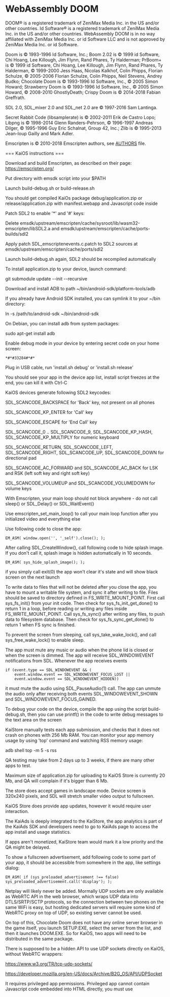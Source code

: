 # WebAssembly DOOM

DOOM® is a registered trademark of ZeniMax Media Inc. in the US and/or
other countries. Id Software® is a registered trademark of ZeniMax Media
Inc. in the US and/or other countries. WebAssembly DOOM is in no way affiliated
with ZeniMax Media Inc. or id Software LLC and is not approved by ZeniMax
Media Inc. or id Software.

Doom is © 1993-1996 Id Software, Inc.; Boom 2.02 is © 1999 id Software,
Chi Hoang, Lee Killough, Jim Flynn, Rand Phares, Ty Halderman; PrBoom+ is
© 1999 id Software, Chi Hoang, Lee Killough, Jim Flynn, Rand Phares, Ty
Halderman, © 1999-2000 Jess Haas, Nicolas Kalkhof, Colin Phipps, Florian
Schulze, © 2005-2006 Florian Schulze, Colin Phipps, Neil Stevens, Andrey
Budko; Chocolate Doom is © 1993-1996 Id Software, Inc., © 2005 Simon
Howard; Strawberry Doom is © 1993-1996 Id Software, Inc., © 2005 Simon
Howard, © 2008-2010 GhostlyDeath; Crispy Doom is © 2014-2018 Fabian
Greffrath.

SDL 2.0, SDL_mixer 2.0 and SDL_net 2.0 are © 1997-2016 Sam Lantinga.

Secret Rabbit Code (libsamplerate) is © 2002-2011 Erik de Castro Lopo;
Libpng is © 1998-2014 Glenn Randers-Pehrson, © 1996-1997 Andreas Dilger, ©
1995-1996 Guy Eric Schalnat, Group 42, Inc.; Zlib is © 1995-2013 Jean-loup
Gailly and Mark Adler.

Emscripten is © 2010-2018 Emscripten authors, see [AUTHORS](https://raw.githubusercontent.com/emscripten-core/emscripten/incoming/AUTHORS) file.

=== KaiOS instructions ===

Download and build Emscripten, as described on their page: https://emscripten.org/

Put directory with emsdk script into your $PATH

Launch build-debug.sh or build-release.sh

You should get compiled KaiOs package debug/application.zip or release/application.zip with manifest.webapp and Javascript code inside

Patch SDL2 to enable '*' and '#' keys:

Delete emsdk/upstream/emscripten/cache/sysroot/lib/wasm32-emscripten/libSDL2.a and emsdk/upstream/emscripten/cache/ports-builds/sdl2

Apply patch SDL_emscriptenevents.c.patch to SDL2 sources at emsdk/upstream/emscripten/cache/ports/sdl2

Launch build-debug.sh again, SDL2 should be recompiled automatically

To install application.zip to your device, launch command:

git submodule update --init --recursive

Download and install ADB to path ~/bin/android-sdk/platform-tools/adb

If you already have Android SDK installed, you can symlink it to your ~/bin directory:

ln -s /path/to/android-sdk ~/bin/android-sdk

On Debian, you can install adb from system packages:

sudo apt-get install adb

Enable debug mode in your device by entering secret code on your home screen:

    *#*#33284#*#*

Plug in USB cable, run 'install.sh debug' or 'install.sh release'

You should see your app in the device app list, install script freezes at the end, you can kill it with Ctrl-C

KaiOS devices generate following SDL2 keycodes:

SDL_SCANCODE_BACKSPACE for 'Back' key, not present on all phones

SDL_SCANCODE_KP_ENTER for 'Call' key

SDL_SCANCODE_ESCAPE for 'End Call' key

SDL_SCANCODE_0 .. SDL_SCANCODE_9, SDL_SCANCODE_KP_HASH, SDL_SCANCODE_KP_MULTIPLY for numeric keyboard

SDL_SCANCODE_RETURN, SDL_SCANCODE_LEFT, SDL_SCANCODE_RIGHT, SDL_SCANCODE_UP, SDL_SCANCODE_DOWN for directional pad

SDL_SCANCODE_AC_FORWARD and SDL_SCANCODE_AC_BACK for LSK and RSK (left soft key and right soft key)

SDL_SCANCODE_VOLUMEUP and SDL_SCANCODE_VOLUMEDOWN for volume keys

With Emscripten, your main loop should not block anywhere - do not call sleep() or SDL_Delay() or SDL_WaitEvent()

Use emscripten_set_main_loop() to call your main loop function after you initialized video and everything else

Use following code to close the app:

    EM_ASM( window.open('', '_self').close(); );

After calling SDL_CreateWindow(), call following code to hide splash image.
If you don't call it, splash image is hidden automatically in 10 seconds.

    EM_ASM( sys_hide_splash_image(); );

if you simply call exit(0) the app won't clear it's state and will show black screen on the next launch

To write data to files that will not be deleted after you close the app, you have to mount a writable file system,
and sync it after writing to file.
Files should be saved to directory defined in FS_WRITE_MOUNT_POINT.
First call sys_fs_init() from your init code.
Then check for sys_fs_init_get_done() to return 1 in a loop, before reading or writing any files inside FS_WRITE_MOUNT_POINT.
Call sys_fs_sync() after writing any files, to push data to filesystem database.
Then check for sys_fs_sync_get_done() to return 1 when FS sync is finished.

To prevent the screen from sleeping, call sys_take_wake_lock(), and call sys_free_wake_lock() to enable sleep.

The app must mute any music or audio when the phone lid is closed or when the screen is dimmed.
The app will receive SDL_WINDOWEVENT notifications from SDL. Whenever the app receives events

    if (event.type == SDL_WINDOWEVENT && (
        event.window.event == SDL_WINDOWEVENT_FOCUS_LOST ||
        event.window.event == SDL_WINDOWEVENT_HIDDEN))

it must mute the audio using SDL_PauseAudio(1) call.
The app can unmute the audio only after receiving both events
SDL_WINDOWEVENT_SHOWN and SDL_WINDOWEVENT_FOCUS_GAINED.

To debug your code on the device, compile the app using the script build-debug.sh,
then you can use printf() in the code to write debug messages to the text area on the screen

KaiStore manually tests each app submission, and checks that it does not crash on phones with 256 Mb RAM.
You can monitor your app memory usage by using 'top' command and watching RSS memory usage:

adb shell top -m 5 -s rss

QA testing may take from 2 days up to 3 weeks, if there are many other apps to test.

Maximum size of application.zip for uploading to KaiOS Store is currently 20 Mb, and QA will complain if it's bigger than 6 Mb.

The store does accept games in landscape mode. Device screen is 320x240 pixels, and SDL will stretch smaller video output to fullscreen.

KaiOS Store does provide app updates, however it would require user interaction.

The KaiAds is deeply integrated to the KaiStore, the app analytics is part of the KaiAds SDK
and developers need to go to KaiAds page to access the app install and usage statistics.

If apps aren't monetized, KaiStore team would mark it a low priority and the QA might be delayed.

To show a fullscreen advertisement, add following code to some part of your app,
it should be accessible from somewhere in the app, like settings dialog:

    EM_ASM( if (sys_preloaded_advertisement !== false) sys_preloaded_advertisement.call('display'); );

Netplay will likely never be added.
Mormally UDP sockets are only available as WebRTC API in the web browser,
which wraps UDP data into DTLS/SRTP/SCTP protocols,
so the connection between two phones on the same WiFi is easy, but hosting dedicated servers
will require some kind of WebRTC proxy on top of UDP, so existing server cannot be used.

On top of this, Chocolate Doom does not have any online server browser in the game itself,
you launch SETUP.EXE, select the server from the list, and then it launches DOOM.EXE.
So for KaiOS, two apps will need to be distributed in the same package.

There is supposed to be a hidden API to use UDP sockets directly on KaiOS, without WebRTC wrappers:

https://www.w3.org/TR/tcp-udp-sockets/

https://developer.mozilla.org/en-US/docs/Archive/B2G_OS/API/UDPSocket

It requires privileged app permissions.
Privileged app cannot contain Javascript code embedded into HTML directly,
you must use <script src="..."> everywhere, the embedded Javascript won't be executed.
